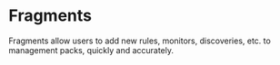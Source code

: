 # Fragments
Fragments allow users to add new rules, monitors, discoveries, etc. to management packs, quickly and accurately.
